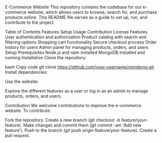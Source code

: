 E-Commerce Website
This repository contains the codebase for our e-commerce website, which allows users to browse, search for, and purchase products online. This README file serves as a guide to set up, run, and contribute to the project.

Table of Contents
Features
Setup
Usage
Contribution
License
Features
User authentication and authorization
Product catalog with search and filtering options
Shopping cart functionality
Secure checkout process
Order history for users
Admin panel for managing products, orders, and users
Setup
Prerequisites
Node.js and npm installed
MongoDB installed and running
Installation
Clone the repository:

bash
Copy code
git clone https://github.com/your-username/morderno.git
Install dependencies:



Use the website:

Explore the different features as a user or log in as an admin to manage products, orders, and users.

Contribution
We welcome contributions to improve the e-commerce website. To contribute:

Fork the repository.
Create a new branch (git checkout -b feature/your-feature).
Make changes and commit them (git commit -am 'Add new feature').
Push to the branch (git push origin feature/your-feature).
Create a pull request.
